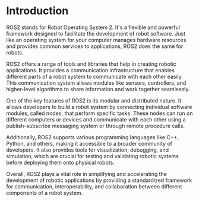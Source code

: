 # Introduction
ROS2 stands for Robot Operating System 2. It's a flexible and powerful framework designed to facilitate the development of robot software. Just like an operating system for your computer manages hardware resources and provides common services to applications, ROS2 does the same for robots.

ROS2 offers a range of tools and libraries that help in creating robotic applications. It provides a communication infrastructure that enables different parts of a robot system to communicate with each other easily. This communication system allows modules like sensors, controllers, and higher-level algorithms to share information and work together seamlessly.

One of the key features of ROS2 is its modular and distributed nature. It allows developers to build a robot system by connecting individual software modules, called nodes, that perform specific tasks. These nodes can run on different computers or devices and communicate with each other using a publish-subscribe messaging system or through remote procedure calls.

Additionally, ROS2 supports various programming languages like C++, Python, and others, making it accessible to a broader community of developers. It also provides tools for visualization, debugging, and simulation, which are crucial for testing and validating robotic systems before deploying them onto physical robots.

Overall, ROS2 plays a vital role in simplifying and accelerating the development of robotic applications by providing a standardized framework for communication, interoperability, and collaboration between different components of a robot system.